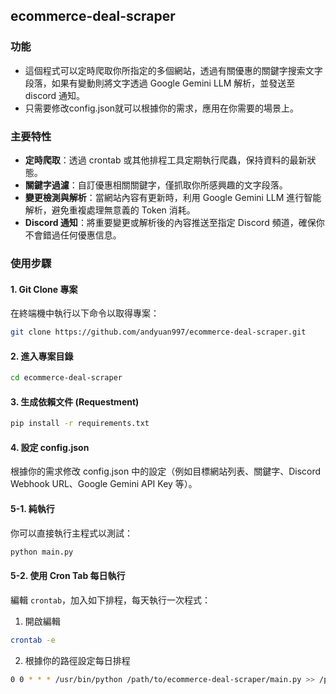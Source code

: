 ## ecommerce-deal-scraper

### 功能
- 這個程式可以定時爬取你所指定的多個網站，透過有關優惠的關鍵字搜索文字段落，如果有變動則將文字透過 Google Gemini LLM 解析，並發送至 discord 通知。
- 只需要修改config.json就可以根據你的需求，應用在你需要的場景上。

### 主要特性
- **定時爬取**：透過 crontab 或其他排程工具定期執行爬蟲，保持資料的最新狀態。
- **關鍵字過濾**：自訂優惠相關關鍵字，僅抓取你所感興趣的文字段落。
- **變更檢測與解析**：當網站內容有更新時，利用 Google Gemini LLM 進行智能解析，避免重複處理無意義的 Token 消耗。
- **Discord 通知**：將重要變更或解析後的內容推送至指定 Discord 頻道，確保你不會錯過任何優惠信息。

### 使用步驟
#### 1. Git Clone 專案
在終端機中執行以下命令以取得專案：
```bash
git clone https://github.com/andyuan997/ecommerce-deal-scraper.git
```

#### 2. 進入專案目錄
```bash
cd ecommerce-deal-scraper
```

#### 3. 生成依賴文件 (Requestment)
```bash
pip install -r requirements.txt
```

#### 4. 設定 config.json
根據你的需求修改 config.json 中的設定（例如目標網站列表、關鍵字、Discord Webhook URL、Google Gemini API Key 等）。

#### 5-1. 純執行
你可以直接執行主程式以測試：
```bash
python main.py
```

#### 5-2. 使用 Cron Tab 每日執行
編輯 `crontab`，加入如下排程，每天執行一次程式：
1. 開啟編輯
```bash
crontab -e
```
2. 根據你的路徑設定每日排程
```bash
0 0 * * * /usr/bin/python /path/to/ecommerce-deal-scraper/main.py >> /path/to/ecommerce-deal-scraper/cron.log 2>&1
```



